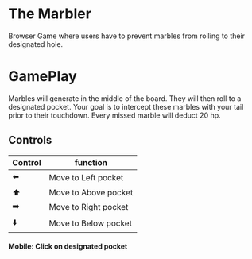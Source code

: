 # The Marbler

Browser Game where users have to prevent marbles from rolling to their designated hole.

# GamePlay

Marbles will generate in the middle of the board. They will then roll to a designated pocket. Your goal is to intercept these marbles with your tail prior to their touchdown. Every missed marble will deduct 20 hp.

## Controls

| Control | function             |
| ------- | -------------------- |
| ⬅️      | Move to Left pocket  |
| ⬆️      | Move to Above pocket |
| ➡️      | Move to Right pocket |
| ⬇️      | Move to Below pocket |

#### Mobile: Click on designated pocket
